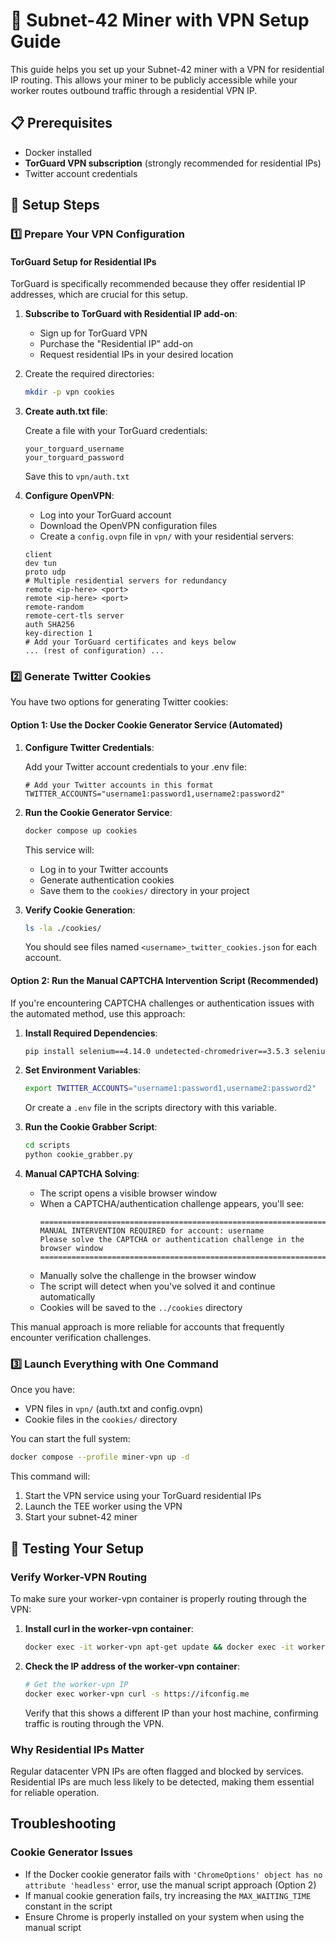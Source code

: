 # 🚀 Subnet-42 Miner with VPN Setup Guide

This guide helps you set up your Subnet-42 miner with a VPN for residential IP routing. This allows your miner to be publicly accessible while your worker routes outbound traffic through a residential VPN IP.

## 📋 Prerequisites

- Docker installed
- **TorGuard VPN subscription** (strongly recommended for residential IPs)
- Twitter account credentials

## 🔧 Setup Steps

### 1️⃣ Prepare Your VPN Configuration

#### TorGuard Setup for Residential IPs

TorGuard is specifically recommended because they offer residential IP addresses, which are crucial for this setup.

1. **Subscribe to TorGuard with Residential IP add-on**:

   - Sign up for TorGuard VPN
   - Purchase the "Residential IP" add-on
   - Request residential IPs in your desired location

2. Create the required directories:

   ```bash
   mkdir -p vpn cookies
   ```

3. **Create auth.txt file**:

   Create a file with your TorGuard credentials:

   ```
   your_torguard_username
   your_torguard_password
   ```

   Save this to `vpn/auth.txt`

4. **Configure OpenVPN**:

   - Log into your TorGuard account
   - Download the OpenVPN configuration files
   - Create a `config.ovpn` file in `vpn/` with your residential servers:

   ```
   client
   dev tun
   proto udp
   # Multiple residential servers for redundancy
   remote <ip-here> <port>
   remote <ip-here> <port>
   remote-random
   remote-cert-tls server
   auth SHA256
   key-direction 1
   # Add your TorGuard certificates and keys below
   ... (rest of configuration) ...
   ```

### 2️⃣ Generate Twitter Cookies

You have two options for generating Twitter cookies:

#### Option 1: Use the Docker Cookie Generator Service (Automated)

1. **Configure Twitter Credentials**:

   Add your Twitter account credentials to your .env file:

   ```
   # Add your Twitter accounts in this format
   TWITTER_ACCOUNTS="username1:password1,username2:password2"
   ```

2. **Run the Cookie Generator Service**:

   ```bash
   docker compose up cookies
   ```

   This service will:

   - Log in to your Twitter accounts
   - Generate authentication cookies
   - Save them to the `cookies/` directory in your project

3. **Verify Cookie Generation**:

   ```bash
   ls -la ./cookies/
   ```

   You should see files named `<username>_twitter_cookies.json` for each account.

#### Option 2: Run the Manual CAPTCHA Intervention Script (Recommended)

If you're encountering CAPTCHA challenges or authentication issues with the automated method, use this approach:

1. **Install Required Dependencies**:

   ```bash
   pip install selenium==4.14.0 undetected-chromedriver==3.5.3 selenium-stealth==1.0.6 python-dotenv==1.0.0
   ```

2. **Set Environment Variables**:

   ```bash
   export TWITTER_ACCOUNTS="username1:password1,username2:password2"
   ```

   Or create a `.env` file in the scripts directory with this variable.

3. **Run the Cookie Grabber Script**:

   ```bash
   cd scripts
   python cookie_grabber.py
   ```

4. **Manual CAPTCHA Solving**:

   - The script opens a visible browser window
   - When a CAPTCHA/authentication challenge appears, you'll see:
     ```
     ================================================================================
     MANUAL INTERVENTION REQUIRED for account: username
     Please solve the CAPTCHA or authentication challenge in the browser window
     ================================================================================
     ```
   - Manually solve the challenge in the browser window
   - The script will detect when you've solved it and continue automatically
   - Cookies will be saved to the `../cookies` directory

This manual approach is more reliable for accounts that frequently encounter verification challenges.

### 3️⃣ Launch Everything with One Command

Once you have:

- VPN files in `vpn/` (auth.txt and config.ovpn)
- Cookie files in the `cookies/` directory

You can start the full system:

```bash
docker compose --profile miner-vpn up -d
```

This command will:

1. Start the VPN service using your TorGuard residential IPs
2. Launch the TEE worker using the VPN
3. Start your subnet-42 miner

## 🧪 Testing Your Setup

### Verify Worker-VPN Routing

To make sure your worker-vpn container is properly routing through the VPN:

1. **Install curl in the worker-vpn container**:

   ```bash
   docker exec -it worker-vpn apt-get update && docker exec -it worker-vpn apt-get install -y curl
   ```

2. **Check the IP address of the worker-vpn container**:

   ```bash
   # Get the worker-vpn IP
   docker exec worker-vpn curl -s https://ifconfig.me
   ```

   Verify that this shows a different IP than your host machine, confirming traffic is routing through the VPN.

### Why Residential IPs Matter

Regular datacenter VPN IPs are often flagged and blocked by services. Residential IPs are much less likely to be detected, making them essential for reliable operation.

## Troubleshooting

### Cookie Generator Issues

- If the Docker cookie generator fails with `'ChromeOptions' object has no attribute 'headless'` error, use the manual script approach (Option 2)
- If manual cookie generation fails, try increasing the `MAX_WAITING_TIME` constant in the script
- Ensure Chrome is properly installed on your system when using the manual script
